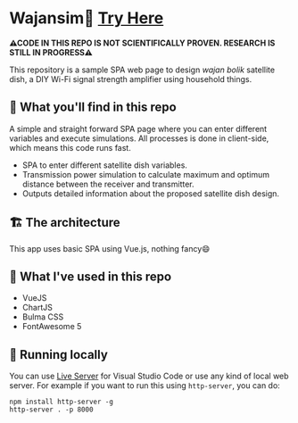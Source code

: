 # Wajansim📡 [Try Here](2)

**⚠CODE IN THIS REPO IS NOT SCIENTIFICALLY PROVEN. RESEARCH IS STILL IN PROGRESS⚠**

This repository is a sample SPA web page to design *wajan bolik* satellite dish,
a DIY Wi-Fi signal strength amplifier using household things.

## 🧐 What you'll find in this repo

A simple and straight forward SPA page where you can enter different variables
and execute simulations. All processes is done in client-side, which means
this code runs fast.

- SPA to enter different satellite dish variables.
- Transmission power simulation to calculate maximum and optimum distance between
  the receiver and transmitter.
- Outputs detailed information about the proposed satellite dish design.

## 🏗 The architecture

This app uses basic SPA using Vue.js, nothing fancy😄

## 👻 What I've used in this repo

- VueJS
- ChartJS
- Bulma CSS
- FontAwesome 5

## 🏃‍ Running locally

You can use [Live Server](1) for Visual Studio Code or use any kind of local web server.
For example if you want to run this using `http-server`, you can do:

```
npm install http-server -g
http-server . -p 8000
```

[1]: https://marketplace.visualstudio.com/items?itemName=ritwickdey.LiveServer
[2]: https://fahminlb33.github.io/Wajansim/